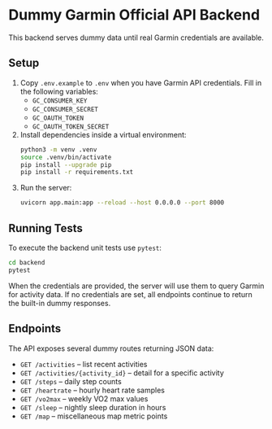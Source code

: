 # Dummy Garmin Official API Backend

This backend serves dummy data until real Garmin credentials are available.

## Setup

1. Copy `.env.example` to `.env` when you have Garmin API credentials.
   Fill in the following variables:
   - `GC_CONSUMER_KEY`
   - `GC_CONSUMER_SECRET`
   - `GC_OAUTH_TOKEN`
   - `GC_OAUTH_TOKEN_SECRET`
2. Install dependencies inside a virtual environment:
   ```bash
   python3 -m venv .venv
   source .venv/bin/activate
   pip install --upgrade pip
   pip install -r requirements.txt
   ```
3. Run the server:
   ```bash
   uvicorn app.main:app --reload --host 0.0.0.0 --port 8000
   ```

## Running Tests

To execute the backend unit tests use `pytest`:

```bash
cd backend
pytest
```

When the credentials are provided, the server will use them to query Garmin
for activity data. If no credentials are set, all endpoints continue to return
the built-in dummy responses.

## Endpoints

The API exposes several dummy routes returning JSON data:

- `GET /activities` – list recent activities
- `GET /activities/{activity_id}` – detail for a specific activity
- `GET /steps` – daily step counts
- `GET /heartrate` – hourly heart rate samples
- `GET /vo2max` – weekly VO2 max values
- `GET /sleep` – nightly sleep duration in hours
- `GET /map` – miscellaneous map metric points
